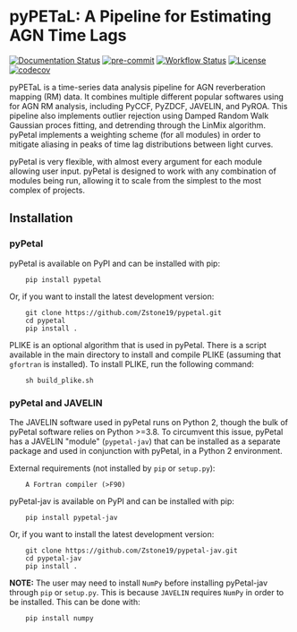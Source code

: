 # pyPETaL: A Pipeline for Estimating AGN Time Lags

[![Documentation Status](https://readthedocs.org/projects/pypetal/badge/?version=latest)](https://pypetal.readthedocs.io/en/latest/?badge=latest)
[![pre-commit](https://img.shields.io/badge/pre--commit-enabled-brightgreen?logo=pre-commit)](https://github.com/pre-commit/pre-commit)
[![Workflow Status](https://img.shields.io/github/actions/workflow/status/Zstone19/pypetal/python-package.yml)](https://img.shields.io/github/actions/workflow/status/Zstone19/pypetal/python-package.yml)
[![License](https://img.shields.io/github/license/Zstone19/pypetal)](https://img.shields.io/github/license/Zstone19/pypetal)
[![codecov](https://codecov.io/gh/Zstone19/pypetal/branch/main/graph/badge.svg?token=00O40N9H05)](https://codecov.io/gh/Zstone19/pypetal)


pyPETaL is a time-series data analysis pipeline for AGN reverberation mapping (RM) data. It combines multiple different popular softwares using for AGN RM analysis, including PyCCF, PyZDCF, JAVELIN, and PyROA. This pipeline also implements outlier rejection using Damped Random Walk Gaussian proces fitting, and detrending through the LinMix algorithm. pyPetal implements a weighting scheme (for all modules) in order to mitigate aliasing in peaks of time lag distributions between light curves.

pyPetal is very flexible, with almost every argument for each module allowing user input. pyPetal is designed to work with any combination of modules being run, allowing it to scale from the simplest to the most complex of projects.



## Installation

### pyPetal

pyPetal is available on PyPI and can be installed with pip:
```
    pip install pypetal
```

Or, if you want to install the latest development version:
```
    git clone https://github.com/Zstone19/pypetal.git
    cd pypetal
    pip install .
```


PLIKE is an optional algorithm that is used in pyPetal. There is a script available in the main directory to install and compile PLIKE (assuming that `gfortran` is installed). To install PLIKE, run the following command:
```
    sh build_plike.sh
```



### pyPetal and JAVELIN

The JAVELIN software used in pyPetal runs on Python 2, though the bulk of pyPetal software relies on Python >=3.8. To circumvent this issue, pyPetal has a JAVELIN "module" (``pypetal-jav``) that can be installed as a separate package and used in conjunction with pyPetal, in a Python 2 environment.


External requirements (not installed by ``pip`` or ``setup.py``):
```
    A Fortran compiler (>F90)
```


pyPetal-jav is available on PyPI and can be installed with pip:
```
    pip install pypetal-jav
```


Or, if you want to install the latest development version:
```
    git clone https://github.com/Zstone19/pypetal-jav.git
    cd pypetal-jav
    pip install .
```


__NOTE:__ The user may need to install ``NumPy`` before installing pyPetal-jav through ``pip`` or ``setup.py``. This is because ``JAVELIN`` requires ``NumPy`` in order to be installed. This can be done with:
```
    pip install numpy
```
